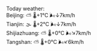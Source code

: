 Today weather:  
Beijing: ⛅️  🌡️+1°C 🌬️↓7km/h  
Tianjin: 🌫  🌡️+2°C 🌬️↓7km/h  
Shijiazhuang: ⛅️  🌡️+0°C 🌬️↘7km/h  
Tangshan: ⛅️  🌡️+0°C 🌬️↙6km/h  
